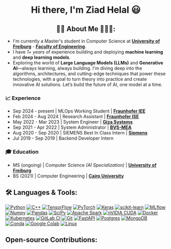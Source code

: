 <h1 align = "center">Hi there, I'm Ziad Helal 😃</h1>

<h2 align = "center"> 🙋‍♂️ About Me 👨‍🎓💼: </h2>

* I'm currently a Master's student in Computer Science at [__University of Freiburg__](https://uni-freiburg.de/) - [__Faculty of Engineering__](https://www.tf.uni-freiburg.de/).
* I have *1+ years* of experience building and deploying __machine learning__ and __deep learning models__.
* Exploring the world of __Large Language Models (LLMs)__ and __Generative AI__—always learning, always building. I'm diving deep into the algorithms, architectures, and cutting-edge techniques that power these technologies, with a goal to turn theory into practice and create innovative AI solutions. Let’s build the future of AI, one model at a time.

### :chart_with_upwards_trend: Experience

- Sep 2024 - present | MLOps Working Student | [__Fraunhofer IEE__](https://www.iee.fraunhofer.de/)
- Feb 2024 - Aug 2024 | Research Assistant | [__Fraunhofer ISE__](https://www.ise.fraunhofer.de/)
- May 2022 - Mar 2023 | System Engineer | [__Giza Systems__](https://www.gizasystems.com/)
- Sep 2021 - Apr 2022 | System Administrator | [__BVS-MEA__](https://bvs-corporate.com/)
- Aug 2020 - Sep 2020 | SIEMENS Best In Class Intern | [__Siemens__](https://www.siemens.com)
- Jul 2019 - Sep 2019 | Backend Developer Intern

### :mortar_board: Education

- MS (ongoing) | Computer Science *(AI Specialization)* | [__University of Freiburg__](https://uni-freiburg.de/)
- BS (2021) | Computer Engineering | [__Cairo University__](https://cu.edu.eg/)


<h2>🛠️ Languages & Tools:</h2>

[![Python](https://img.shields.io/badge/Python-FFD43B?style=for-the-badge&logo=python&logoColor=darkgreen)](https://www.python.org)
[![C++](https://img.shields.io/badge/c++-%2300599C.svg?style=for-the-badge&logo=c%2B%2B&logoColor=white)](https://isocpp.org/)
[![TensorFlow](https://img.shields.io/badge/TensorFlow-FF6F00?style=for-the-badge&logo=TensorFlow&logoColor=white)](https://www.tensorflow.org)
[![PyTorch](https://img.shields.io/badge/PyTorch-EE4C2C?style=for-the-badge&logo=PyTorch&logoColor=white)](https://pytorch.org)
[![Keras](https://img.shields.io/badge/Keras-D00000?style=for-the-badge&logo=Keras&logoColor=white)](https://keras.io)
[![scikit-learn](https://img.shields.io/badge/scikit_learn-F7931E?style=for-the-badge&logo=scikit-learn&logoColor=white)](https://scikit-learn.org/stable/)
[![MLflow](https://img.shields.io/badge/mlflow-%23d9ead3.svg?style=for-the-badge&logo=numpy&logoColor=blue)](https://mlflow.org/)
[![Numpy](https://img.shields.io/badge/Numpy-777BB4?style=for-the-badge&logo=numpy&logoColor=white)](https://numpy.org)
[![Pandas](https://img.shields.io/badge/Pandas-2C2D72?style=for-the-badge&logo=pandas&logoColor=white)](https://pandas.pydata.org)
[![SciPy](https://img.shields.io/badge/SciPy-654FF0?style=for-the-badge&logo=SciPy&logoColor=white)](https://www.scipy.org)
[![Apache Spark](https://img.shields.io/badge/Apache%20Spark-FDEE21?style=flat-square&logo=apachespark&logoColor=black)](https://spark.apache.org/)
[![nVIDIA CUDA](https://img.shields.io/badge/cuda-000000.svg?style=for-the-badge&logo=nVIDIA&logoColor=green)](https://developer.nvidia.com/cuda-zone)
[![Docker](https://img.shields.io/badge/docker-%230db7ed.svg?style=for-the-badge&logo=docker&logoColor=white)](https://www.docker.com/)
[![Kubernetes](https://img.shields.io/badge/kubernetes-%23326ce5.svg?style=for-the-badge&logo=kubernetes&logoColor=white)](https://kubernetes.io/)
[![GitLab CI](https://img.shields.io/badge/gitlab%20ci-%23181717.svg?style=for-the-badge&logo=gitlab&logoColor=white)](https://docs.gitlab.com/ee/ci/)
[![Git](https://img.shields.io/badge/git-%23F05033.svg?style=for-the-badge&logo=git&logoColor=white)](https://git-scm.com/)
[![FastAPI](https://img.shields.io/badge/FastAPI-005571?style=for-the-badge&logo=fastapi)](https://fastapi.tiangolo.com)
[![Postgres](https://img.shields.io/badge/postgres-%23316192.svg?style=for-the-badge&logo=postgresql&logoColor=white)](https://www.postgresql.org/)
[![MongoDB](https://img.shields.io/badge/MongoDB-4EA94B?style=for-the-badge&logo=mongodb&logoColor=white)](https://www.mongodb.com/)
[![Conda](https://img.shields.io/badge/conda-342B029.svg?&style=for-the-badge&logo=anaconda&logoColor=white)](https://www.anaconda.com)
[![Google Colab](https://img.shields.io/badge/Colab-F9AB00?style=for-the-badge&logo=googlecolab&color=525252)](https://colab.research.google.com)
[![Linux](https://img.shields.io/badge/Linux-FCC624?style=for-the-badge&logo=linux&logoColor=black)](https://www.linux.org/)

<h2> Open-source Contributions:</h2>
<!--
**ZiadHelal/ZiadHelal** is a ✨ _special_ ✨ repository because its `README.md` (this file) appears on your GitHub profile.

Here are some ideas to get you started:

- 🔭 I’m currently working on ...
- 🌱 I’m currently learning ...
- 👯 I’m looking to collaborate on ...
- 🤔 I’m looking for help with ...
- 💬 Ask me about ...
- 📫 How to reach me: ...
- 😄 Pronouns: ...
- ⚡ Fun fact: ...
-->
